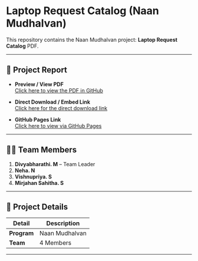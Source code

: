 # Laptop Request Catalog (Naan Mudhalvan)

This repository contains the Naan Mudhalvan project: **Laptop Request Catalog** PDF.

---

## 📄 Project Report

- **Preview / View PDF**  
  [Click here to view the PDF in GitHub](https://github.com/NEHA-529/Laptop-Request-Catalog/blob/main/LAPTOP%20REQUEST%20CATALOG.pdf)

- **Direct Download / Embed Link**  
  [Click here for the direct download link](https://github.com/NEHA-529/Laptop-Request-Catalog/raw/main/LAPTOP%20REQUEST%20CATALOG.pdf)

- **GitHub Pages Link**  
  [Click here to view via GitHub Pages](https://neha-529.github.io/Laptop-Request-Catalog/LAPTOP%20REQUEST%20CATALOG.pdf)

---

## 👩‍💻 Team Members

1. **Divyabharathi. M** – Team Leader  
2. **Neha. N**  
3. **Vishnupriya. S**  
4. **Mirjahan Sahitha. S**

---

## 📘 Project Details

| Detail         | Description                     |
|----------------|---------------------------------|
| **Program**    | Naan Mudhalvan                  |
| **Team**       | 4 Members                       |

---
